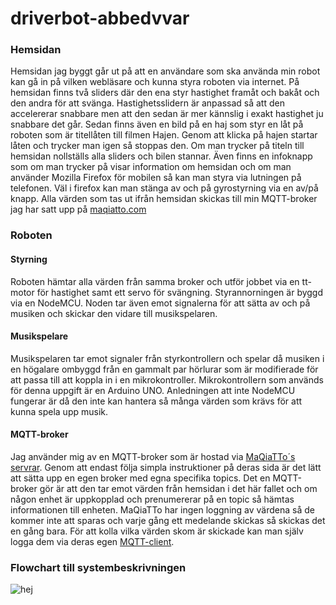 # driverbot-abbedvvar

### Hemsidan
Hemsidan jag byggt går ut på att en användare som ska använda min robot kan gå in på vilken webläsare och kunna styra roboten via internet. På hemsidan finns två sliders där den ena styr hastighet framåt och bakåt och den andra för att svänga. Hastighetsslidern är anpassad så att den accelererar snabbare men att den sedan är mer kännslig i exakt hastighet ju snabbare det går. Sedan finns även en bild på en haj som styr en låt på roboten som är titellåten till filmen Hajen. Genom att klicka på hajen startar låten och trycker man igen så stoppas den. Om man trycker på titeln till hemsidan nollställs alla sliders och bilen stannar. Även finns en infoknapp som om man trycker på visar information om hemsidan och om man använder Mozilla Firefox för mobilen så kan man styra via lutningen på telefonen. Väl i firefox kan man stänga av och på gyrostyrning via en av/på knapp. Alla värden som tas ut ifrån hemsidan skickas till min MQTT-broker jag har satt upp på [maqiatto.com](https://www.maqiatto.com/)

### Roboten
#### Styrning
Roboten hämtar alla värden från samma broker och utför jobbet via en tt-motor för hastighet samt ett servo för svängning. Styrannorningen är byggd via en NodeMCU. Noden tar även emot signalerna för att sätta av och på musiken och skickar den vidare till musikspelaren.
#### Musikspelare
Musikspelaren tar emot signaler från styrkontrollern och spelar då musiken i en högalare ombyggd från en gammalt par hörlurar som är modifierade för att passa till att koppla in i en mikrokontroller. Mikrokontrollern som används för denna uppgift är en Arduino UNO. Anledningen att inte NodeMCU fungerar är då den inte kan hantera så många värden som krävs för att kunna spela upp musik.

#### MQTT-broker
Jag använder mig av en MQTT-broker som är hostad via [MaQiaTTo´s servrar](https://www.maqiatto.com/configure). Genom att endast följa simpla instruktioner på deras sida är det lätt att sätta upp en egen broker med egna specifika topics. Det en MQTT-broker gör är att den tar emot värden från hemsidan i det här fallet och om någon enhet är uppkopplad och prenumererar på en topic så hämtas informationen till enheten. MaQiaTTo har ingen loggning av värdena så de kommer inte att sparas och varje gång ett medelande skickas så skickas det en gång bara. För att kolla vilka värden skom är skickade kan man själv logga dem via deras egen [MQTT-client](http://maqiatto.com/webclient/).

### Flowchart till systembeskrivningen
![hej](https://abbindgym-my.sharepoint.com/:i:/g/personal/edvin_vare_abbindustrigymnasium_se/ESZbjMG5CU9Bnzg3OZRi4DUBUhgvzpQpkYfzEHx2SG3BMQ?e=ba7HpM)

